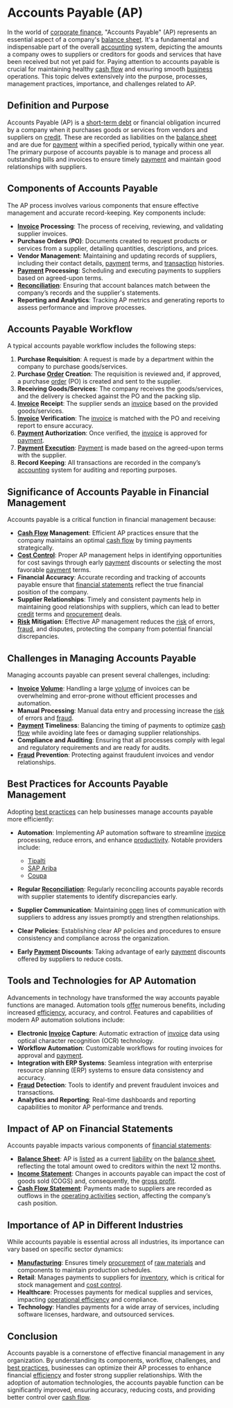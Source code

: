 # Accounts Payable (AP)

In the world of [corporate finance](../c/corporate_finance.md), "Accounts Payable" (AP) represents an essential aspect of a company's [balance sheet](../b/balance_sheet.md). It's a fundamental and indispensable part of the overall [accounting](../a/accounting.md) system, depicting the amounts a company owes to suppliers or creditors for goods and services that have been received but not yet paid for. Paying attention to accounts payable is crucial for maintaining healthy [cash flow](../c/cash_flow.md) and ensuring smooth [business](../b/business.md) operations. This topic delves extensively into the purpose, processes, management practices, importance, and challenges related to AP.

## Definition and Purpose

Accounts Payable (AP) is a [short-term debt](../s/short-term_debt.md) or financial obligation incurred by a company when it purchases goods or services from vendors and suppliers on [credit](../c/credit.md). These are recorded as liabilities on the [balance sheet](../b/balance_sheet.md) and are due for [payment](../p/payment.md) within a specified period, typically within one year. The primary purpose of accounts payable is to manage and process all outstanding bills and invoices to ensure timely [payment](../p/payment.md) and maintain good relationships with suppliers.

## Components of Accounts Payable

The AP process involves various components that ensure effective management and accurate record-keeping. Key components include:

- **[Invoice](../i/invoice.md) Processing**: The process of receiving, reviewing, and validating supplier invoices.
- **Purchase Orders (PO)**: Documents created to request products or services from a supplier, detailing quantities, descriptions, and prices.
- **Vendor Management**: Maintaining and updating records of suppliers, including their contact details, [payment](../p/payment.md) terms, and [transaction](../t/transaction.md) histories.
- **[Payment](../p/payment.md) Processing**: Scheduling and executing payments to suppliers based on agreed-upon terms.
- **[Reconciliation](../r/reconciliation.md)**: Ensuring that account balances match between the company’s records and the supplier's statements.
- **Reporting and Analytics**: Tracking AP metrics and generating reports to assess performance and improve processes.

## Accounts Payable Workflow

A typical accounts payable workflow includes the following steps:

1. **Purchase Requisition**: A request is made by a department within the company to purchase goods/services.
2. **Purchase [Order](../o/order.md) Creation**: The requisition is reviewed and, if approved, a purchase [order](../o/order.md) (PO) is created and sent to the supplier.
3. **Receiving Goods/Services**: The company receives the goods/services, and the delivery is checked against the PO and the packing slip.
4. **[Invoice](../i/invoice.md) Receipt**: The supplier sends an [invoice](../i/invoice.md) based on the provided goods/services.
5. **[Invoice](../i/invoice.md) Verification**: The [invoice](../i/invoice.md) is matched with the PO and receiving report to ensure accuracy.
6. **[Payment](../p/payment.md) Authorization**: Once verified, the [invoice](../i/invoice.md) is approved for [payment](../p/payment.md).
7. **[Payment](../p/payment.md) [Execution](../e/execution.md)**: [Payment](../p/payment.md) is made based on the agreed-upon terms with the supplier.
8. **Record Keeping**: All transactions are recorded in the company’s [accounting](../a/accounting.md) system for auditing and reporting purposes.

## Significance of Accounts Payable in Financial Management

Accounts payable is a critical function in financial management because:

- **[Cash Flow](../c/cash_flow.md) Management**: Efficient AP practices ensure that the company maintains an optimal [cash flow](../c/cash_flow.md) by timing payments strategically.
- **[Cost Control](../c/cost_control.md)**: Proper AP management helps in identifying opportunities for cost savings through early [payment](../p/payment.md) discounts or selecting the most favorable [payment](../p/payment.md) terms.
- **Financial Accuracy**: Accurate recording and tracking of accounts payable ensure that [financial statements](../f/financial_statements.md) reflect the true financial position of the company.
- **Supplier Relationships**: Timely and consistent payments help in maintaining good relationships with suppliers, which can lead to better [credit](../c/credit.md) terms and [procurement](../p/procurement.md) deals.
- **[Risk](../r/risk.md) Mitigation**: Effective AP management reduces the [risk](../r/risk.md) of errors, [fraud](../f/fraud.md), and disputes, protecting the company from potential financial discrepancies.

## Challenges in Managing Accounts Payable

Managing accounts payable can present several challenges, including:

- **[Invoice](../i/invoice.md) [Volume](../v/volume.md)**: Handling a large [volume](../v/volume.md) of invoices can be overwhelming and error-prone without efficient processes and automation.
- **Manual Processing**: Manual data entry and processing increase the [risk](../r/risk.md) of errors and [fraud](../f/fraud.md).
- **[Payment](../p/payment.md) Timeliness**: Balancing the timing of payments to optimize [cash flow](../c/cash_flow.md) while avoiding late fees or damaging supplier relationships.
- **Compliance and Auditing**: Ensuring that all processes comply with legal and regulatory requirements and are ready for audits.
- **[Fraud](../f/fraud.md) Prevention**: Protecting against fraudulent invoices and vendor relationships.

## Best Practices for Accounts Payable Management

Adopting [best practices](../b/best_practices.md) can help businesses manage accounts payable more efficiently:

- **Automation**: Implementing AP automation software to streamline [invoice](../i/invoice.md) processing, reduce errors, and enhance [productivity](../p/productivity.md). Notable providers include:
  - [Tipalti](https://tipalti.com/)
  - [SAP Ariba](https://www.sap.com/products/accounts-payable-ariba.html)
  - [Coupa](https://www.coupa.com/)

- **Regular [Reconciliation](../r/reconciliation.md)**: Regularly reconciling accounts payable records with supplier statements to identify discrepancies early.
- **Supplier Communication**: Maintaining [open](../o/open.md) lines of communication with suppliers to address any issues promptly and strengthen relationships.
- **Clear Policies**: Establishing clear AP policies and procedures to ensure consistency and compliance across the organization.
- **Early [Payment](../p/payment.md) Discounts**: Taking advantage of early [payment](../p/payment.md) discounts offered by suppliers to reduce costs.

## Tools and Technologies for AP Automation

Advancements in technology have transformed the way accounts payable functions are managed. Automation tools [offer](../o/offer.md) numerous benefits, including increased [efficiency](../e/efficiency.md), accuracy, and control. Features and capabilities of modern AP automation solutions include:

- **Electronic [Invoice](../i/invoice.md) Capture**: Automatic extraction of [invoice](../i/invoice.md) data using optical character recognition (OCR) technology.
- **Workflow Automation**: Customizable workflows for routing invoices for approval and [payment](../p/payment.md).
- **Integration with ERP Systems**: Seamless integration with enterprise resource planning (ERP) systems to ensure data consistency and accuracy.
- **[Fraud](../f/fraud.md) Detection**: Tools to identify and prevent fraudulent invoices and transactions.
- **Analytics and Reporting**: Real-time dashboards and reporting capabilities to monitor AP performance and trends.

## Impact of AP on Financial Statements

Accounts payable impacts various components of [financial statements](../f/financial_statements.md):

- **[Balance Sheet](../b/balance_sheet.md)**: AP is [listed](../l/listed.md) as a current [liability](../l/liability.md) on the [balance sheet](../b/balance_sheet.md), reflecting the total amount owed to creditors within the next 12 months.
- **[Income Statement](../i/income_statement.md)**: Changes in accounts payable can impact the cost of goods sold (COGS) and, consequently, the [gross profit](../g/gross_profit.md).
- **[Cash Flow Statement](../c/cash_flow_statement.md)**: Payments made to suppliers are recorded as outflows in the [operating activities](../o/operating_activities.md) section, affecting the company’s cash position.

## Importance of AP in Different Industries

While accounts payable is essential across all industries, its importance can vary based on specific sector dynamics:

- **[Manufacturing](../m/manufacturing.md)**: Ensures timely [procurement](../p/procurement.md) of [raw materials](../r/raw_materials.md) and components to maintain production schedules.
- **Retail**: Manages payments to suppliers for [inventory](../i/inventory.md), which is critical for stock management and [cost control](../c/cost_control.md).
- **Healthcare**: Processes payments for medical supplies and services, impacting [operational efficiency](../o/operational_efficiency_in_trading.md) and compliance.
- **Technology**: Handles payments for a wide array of services, including software licenses, hardware, and outsourced services.

## Conclusion

Accounts payable is a cornerstone of effective financial management in any organization. By understanding its components, workflow, challenges, and [best practices](../b/best_practices.md), businesses can optimize their AP processes to enhance financial [efficiency](../e/efficiency.md) and foster strong supplier relationships. With the adoption of automation technologies, the accounts payable function can be significantly improved, ensuring accuracy, reducing costs, and providing better control over [cash flow](../c/cash_flow.md).
